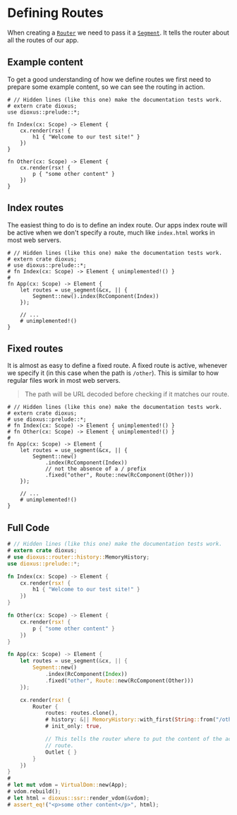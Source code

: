# Defining Routes

When creating a [`Router`] we need to pass it a [`Segment`]. It tells the router
about all the routes of our app.

## Example content
To get a good understanding of how we define routes we first need to prepare
some example content, so we can see the routing in action.

```rust,no_run
# // Hidden lines (like this one) make the documentation tests work.
# extern crate dioxus;
use dioxus::prelude::*;

fn Index(cx: Scope) -> Element {
    cx.render(rsx! {
        h1 { "Welcome to our test site!" }
    })
}

fn Other(cx: Scope) -> Element {
    cx.render(rsx! {
        p { "some other content" }
    })
}
```

## Index routes
The easiest thing to do is to define an index route. Our apps index route will
be active when we don't specify a route, much like `index.html` works in most
web servers.

```rust,no_run
# // Hidden lines (like this one) make the documentation tests work.
# extern crate dioxus;
# use dioxus::prelude::*;
# fn Index(cx: Scope) -> Element { unimplemented!() }
#
fn App(cx: Scope) -> Element {
    let routes = use_segment(&cx, || {
        Segment::new().index(RcComponent(Index))
    });

    // ...
    # unimplemented!()
}
```

## Fixed routes
It is almost as easy to define a fixed route. A fixed route is active, whenever
we specify it (in this case when the path is `/other`). This is similar to how
regular files work in most web servers.

> The path will be URL decoded before checking if it matches our route.

```rust,no_run
# // Hidden lines (like this one) make the documentation tests work.
# extern crate dioxus;
# use dioxus::prelude::*;
# fn Index(cx: Scope) -> Element { unimplemented!() }
# fn Other(cx: Scope) -> Element { unimplemented!() }
#
fn App(cx: Scope) -> Element {
    let routes = use_segment(&cx, || {
        Segment::new()
            .index(RcComponent(Index))
            // not the absence of a / prefix
            .fixed("other", Route::new(RcComponent(Other)))
    });

    // ...
    # unimplemented!()
}
```

## Full Code
```rust
# // Hidden lines (like this one) make the documentation tests work.
# extern crate dioxus;
# use dioxus::router::history::MemoryHistory;
use dioxus::prelude::*;

fn Index(cx: Scope) -> Element {
    cx.render(rsx! {
        h1 { "Welcome to our test site!" }
    })
}

fn Other(cx: Scope) -> Element {
    cx.render(rsx! {
        p { "some other content" }
    })
}

fn App(cx: Scope) -> Element {
    let routes = use_segment(&cx, || {
        Segment::new()
            .index(RcComponent(Index))
            .fixed("other", Route::new(RcComponent(Other)))
    });

    cx.render(rsx! {
        Router {
            routes: routes.clone(),
            # history: &|| MemoryHistory::with_first(String::from("/other")),
            # init_only: true,

            // This tells the router where to put the content of the active
            // route.
            Outlet { }
        }
    })
}
#
# let mut vdom = VirtualDom::new(App);
# vdom.rebuild();
# let html = dioxus::ssr::render_vdom(&vdom);
# assert_eq!("<p>some other content</p>", html);
```

[`Router`]: https://docs.rs/dioxus-router/latest/dioxus_router/components/fn.Router.html
[`Segment`]: https://docs.rs/dioxus-router/latest/dioxus_router/route_definition/struct.Segment.html
